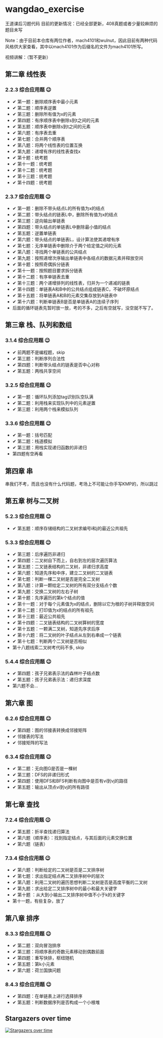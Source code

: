 # wangdao_exercise
王道课后习题代码
目前的更新情况：已经全部更新，408真题或者少量较麻烦的题目未写

Note：由于目前本仓库有两位作者，mach4101和wulnut，因此目前有两种代码风格供大家查看，其中以mach4101作为后缀名的文件为mach4101所写。

视频讲解：（暂不更新）

## 第二章 线性表

### 2.2.3 综合应用题 &#x1F609;
- &#10004; 第一题：删除顺序表中最小元素
- &#10004; 第二题：顺序表逆置
- &#10004; 第三题：删除所有值为x的元素
- &#10004; 第四题：有序顺序表中删除s到t之间的元素
- &#10004; 第五题：顺序表中删除s到t之间的元素
- &#10004; 第六题：有序表去重
- &#10004; 第七题：合并两个顺序表
- &#10004; 第八题：将两个线性表的位置互换
- &#10004; 第九题：递增有序的线性表查找x
- &#10004; 第十题：统考题
- &#10004; 第十一题：统考题
- &#10004; 第十二题：统考题
- &#10004; 第十三题：统考题
- &#10004; 第十四题：统考题

### 2.3.7 综合应用题  &#x1F609;

- &#10004; 第一题：删除不带头结点L的所有值为x的结点
- &#10004; 第二题：带头结点的链表L中，删除所有值为x的结点
- &#10004; 第三题：逆向输出单链表
- &#10004; 第四题：带头结点的单链表L中删除最小值的结点
- &#10004; 第五题：逆置单链表
- &#10004; 第六题：带头结点的单链表L，设计算法使其递增有序
- &#10004; 第七题：无序单链表中删除介于两个给定值之间的元素
- &#10004; 第八题：寻找两个单链表的公共结点
- &#10004; 第九题：按照递增次序输出单链表中各结点的数据元素并释放空间
- &#10004; 第十题：按照奇偶拆分链表
- &#10004; 第十一题：按照题目要求拆分链表
- &#10004; 第十二题：有序单链表去重
- &#10004; 第十三题：两个递增排列的线性表，归并为一个递减的链表
- &#10004; 第十四题：单链表A和B中的公共结点组成链表C，不破坏原结点
- &#10004; 第十五题：将单链表A和B的元素交集存放到A链表中
- &#10004; 第十六题：判断单链表B是否是单链表A的连续子序列
- 后面的循环链表先暂时放一放，考的不多，之后有空就写，没空就不写了。

## 第三章 栈、队列和数组

### 3.1.4 综合应用题  &#x1F609;

* &#10004; 前两题不是编程题，skip
* &#10004; 第三题：判断序列合法性
* &#10004; 第四题：判断带头结点的链表是否中心对称
* &#10004; 第五题：两栈共享空间

### 3.2.5 综合应用题 &#x1F609;

* &#10004; 第一题：循环队列添加tag识别队空队满
* &#10004; 第二题：利用栈来实现队列中的元素逆置
* &#10004; 第三题：利用两个栈来模拟队列

### 3.3.6 综合应用题 &#x1F609;
* &#10004; 第一题：括号匹配
* &#10004; 第二题：栈道模拟
* &#10004; 第三题：用栈实现递归函数的非递归
* 第四题有空再看

## 第四章 串
串我们不考，而且也没有什么代码题，考场上不可能让你手写KMP的，所以跳过

## 第五章 树与二叉树

### 5.2.3 综合应用题 &#x1F609;

* &#10004; 第五题：顺序存储结构的二叉树求编号i和j的最近公共祖先

### 5.3.3 综合应用题 &#x1F609;
* &#10004; 第三题：后序遍历非递归
* &#10004; 第四题：二叉树自下而上，自右到左的层次遍历算法
* &#10004; 第五题：二叉链表结构的二叉树，非递归求高度
* &#10004; 第六题：知道先序和中序，建立二叉树的二叉链表
* &#10004; 第七题：判断一棵二叉树是否是完全二叉树
* &#10004; 第八题：计算一颗给定二叉树的所有双分支结点个数
* &#10004; 第九题：交换二叉树的左右子树
* &#10004; 第十题：先序遍历的第k个结点的值
* &#10004; 第十一题：对于每个元素值为x的结点，删除以它为根的子树并释放空间
* &#10004; 第十二题：打印值为x的结点的所有祖先
* &#10004; 第十三题：最近公共祖先
* &#10004; 第十四题：二叉链表结构的二叉树算树的宽度
* &#10004; 第十五题：一颗满二叉树，知道先序求后序
* &#10004; 第十六题：将二叉树的叶子结点从左到右串成一个链表
* &#10004; 第十七题：判断两个二叉树是否相似
* 第十八题线索二叉树考代码不多, skip

### 5.4.4 综合应用题 &#x1F609;
* &#10004; 第四题：孩子兄弟表示法的森林叶子结点数
* &#10004; 第五题：孩子兄弟表示法：递归求深度
* 第六题不会...

## 第六章 图
### 6.2.6 综合应用题 &#x1F609;
* &#10004; 第四题：图的邻接表转换成邻接矩阵
* &#10004; 邻接表的写法
* &#10004; 邻接矩阵的写法

### 6.3.4 综合应用题 &#x1F609;
* &#10004; 第二题：无向图G是否是一棵树
* &#10004; 第三题：DFS的非递归形式
* &#10004; 第四题：使用DFS和BFS判断有向图中是否有vi到vj的路径
* &#10004; 第五题：输出从顶点vi到vj的所有路径

## 第七章 查找
### 7.2.4 综合应用题 &#x1F609;
* &#10004; 第五题：折半查找递归算法
* &#10004; 第六题（顺序表）：找到指定结点，与其后面的元素交换位置
* &#10004; 第六题（链表）

### 7.3.4 综合应用题 &#x1F609;
* &#10004; 第六题：判断给定的二叉树是否是二叉排序树
* &#10004; 第七题：求出指定结点再二叉排序树中的层次
* &#10004; 第八题：利用二叉树的遍历思想判断二叉树是否是高度平衡的二叉树
* &#10004; 第九题：求出给定二叉排序树中的最小和最大关键字
* &#10004; 第十题 ：从大到小输出二叉排序树中值不小于k的关键字
* 第十一题，有些复杂，放了

## 第八章 排序

### 8.3.3 综合应用题 &#x1F609;
* &#10004; 第二题：双向冒泡排序
* &#10004; 第三题：将顺序表的奇数元素移动到偶数前面
* &#10004; 第四题：重写快排，枢纽随机
* &#10004; 第五题：第k小元素
* &#10004; 第六题：荷兰国旗问题

### 8.4.3 综合应用题 &#x1F609;
* &#10004; 第四题：在单链表上进行选择排序
* &#10004; 第五题：判断数据序列是否构成一个小根堆

## Stargazers over time

[![Stargazers over time](https://starchart.cc/mach4101/wangdao_exercise.svg)](https://starchart.cc/mach4101/wangdao_exercise)
